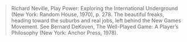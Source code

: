 > Richard Neville, Play Power: Exploring the International Underground (New York: Random House, 1970), p. 278. The beautiful freaks, heading toward the suburbs and real jobs, left behind the New Games Movement. See Bernard DeKoven, The Well-Played Game: A Player’s Philosophy (New York: Anchor Press, 1978).
